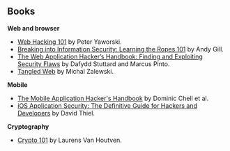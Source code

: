 ## Books
**Web and browser**
- [Web Hacking 101](https://leanpub.com/web-hacking-101) by Peter Yaworski.
- [Breaking into Information Security: Learning the Ropes 101](https://leanpub.com/ltr101-breaking-into-infosec) by Andy Gill.
- [The Web Application Hacker’s Handbook: Finding and Exploiting Security Flaws](https://www.amazon.com/Web-Application-Hackers-Handbook-Exploiting/dp/1118026470/) by Dafydd Stuttard and Marcus Pinto.
- [Tangled Web](https://www.nostarch.com/tangledweb) by Michal Zalewski.

**Mobile**
- [The Mobile Application Hacker's Handbook](https://www.amazon.com/Mobile-Application-Hackers-Handbook/dp/1118958500) by Dominic Chell et al.
- [iOS Application Security: The Definitive Guide for Hackers and Developers](https://www.nostarch.com/iossecurity) by David Thiel.

**Cryptography**
- [Crypto 101](https://www.crypto101.io/) by Laurens Van Houtven.
